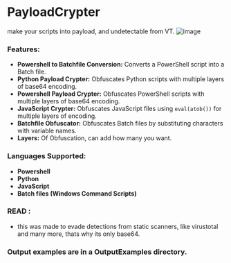 # PayloadCrypter
make your scripts into payload, and undetectable from VT.
![image](https://github.com/EvilBytecode/PayloadCrypter/assets/151552809/d8e47232-2673-4894-9cca-dcc74e907aa6)

### Features:
- **Powershell to Batchfile Conversion:** Converts a PowerShell script into a Batch file.
- **Python Payload Crypter:** Obfuscates Python scripts with multiple layers of base64 encoding.
- **Powershell Payload Crypter:** Obfuscates PowerShell scripts with multiple layers of base64 encoding.
- **JavaScript Crypter:** Obfuscates JavaScript files using `eval(atob())` for multiple layers of encoding.
- **Batchfile Obfuscator:** Obfuscates Batch files by substituting characters with variable names.
- **Layers:** Of Obfuscation, can add how many you want.

### Languages Supported:
- **Powershell**
- **Python**
- **JavaScript**
- **Batch files (Windows Command Scripts)**

### READ :
- this was made to evade detections from static scanners, like virustotal and many more, thats why its only base64.

### Output examples are in a OutputExamples directory.
